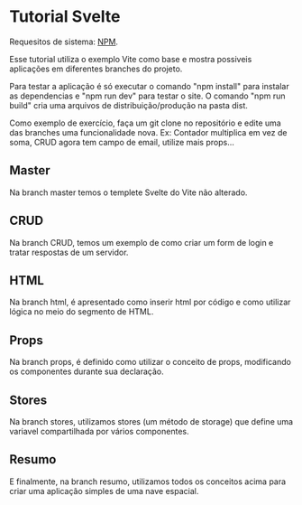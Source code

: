 # Tutorial Svelte

Requesitos de sistema: [NPM](https://docs.npmjs.com/downloading-and-installing-node-js-and-npm).

Esse tutorial utiliza o exemplo Vite como base e mostra possiveis aplicações em diferentes branches do projeto.

Para testar a aplicação é só executar o comando "npm install" para instalar as dependencias e "npm run dev" para testar o site. O comando "npm run build" cria uma arquivos de distribuição/produção na pasta dist.

Como exemplo de exercício, faça um git clone no repositório e edite uma das branches uma funcionalidade nova. Ex: Contador multiplica em vez de soma, CRUD agora tem campo de email, utilize mais props...

## Master

Na branch master temos o templete Svelte do Vite não alterado.

## CRUD

Na branch CRUD, temos um exemplo de como criar um form de login e tratar respostas de um servidor.

## HTML

Na branch html, é apresentado como inserir html por código e como utilizar lógica no meio do segmento de HTML.

## Props

Na branch props, é definido como utilizar o conceito de props, modificando os componentes durante sua declaração.

## Stores

Na branch stores, utilizamos stores (um método de storage) que define uma variavel compartilhada por vários componentes.

## Resumo

E finalmente, na branch resumo, utilizamos todos os conceitos acima para criar uma aplicação simples de uma nave espacial. 
